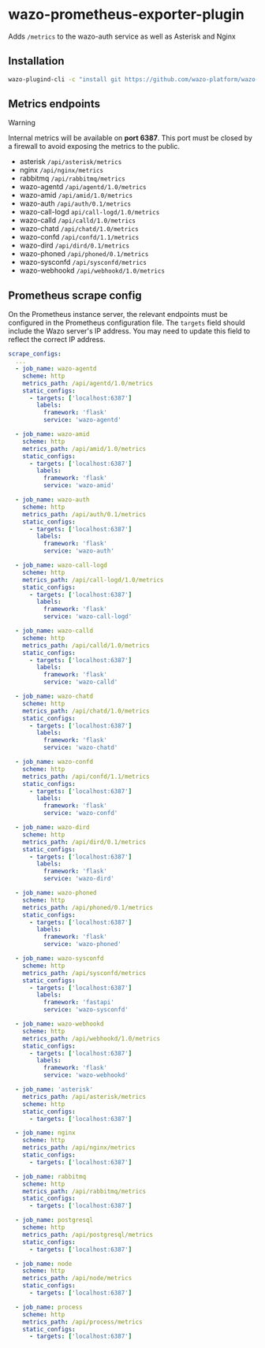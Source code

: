 # wazo-prometheus-exporter-plugin

Adds `/metrics` to the wazo-auth service as well as Asterisk and Nginx

## Installation

```sh
wazo-plugind-cli -c "install git https://github.com/wazo-platform/wazo-prometheus-exporter-plugin"
```

## Metrics endpoints

> [!WARNING]
> Internal metrics will be available on **port 6387**. This port must be closed
> by a firewall to avoid exposing the metrics to the public.

- asterisk `/api/asterisk/metrics`
- nginx `/api/nginx/metrics`
- rabbitmq `/api/rabbitmq/metrics`
- wazo-agentd `/api/agentd/1.0/metrics`
- wazo-amid `/api/amid/1.0/metrics`
- wazo-auth `/api/auth/0.1/metrics`
- wazo-call-logd `api/call-logd/1.0/metrics`
- wazo-calld `/api/calld/1.0/metrics`
- wazo-chatd `/api/chatd/1.0/metrics`
- wazo-confd `/api/confd/1.1/metrics`
- wazo-dird `/api/dird/0.1/metrics`
- wazo-phoned `/api/phoned/0.1/metrics`
- wazo-sysconfd `/api/sysconfd/metrics`
- wazo-webhookd `/api/webhookd/1.0/metrics`

## Prometheus scrape config

On the Prometheus instance server, the relevant endpoints must be configured in
the Prometheus configuration file. The `targets` field should include the Wazo
server's IP address. You may need to update this field to reflect the correct IP
address.

```yaml
scrape_configs:
  ...
  - job_name: wazo-agentd
    scheme: http
    metrics_path: /api/agentd/1.0/metrics
    static_configs:
      - targets: ['localhost:6387']
        labels:
          framework: 'flask'
          service: 'wazo-agentd'

  - job_name: wazo-amid
    scheme: http
    metrics_path: /api/amid/1.0/metrics
    static_configs:
      - targets: ['localhost:6387']
        labels:
          framework: 'flask'
          service: 'wazo-amid'

  - job_name: wazo-auth
    scheme: http
    metrics_path: /api/auth/0.1/metrics
    static_configs:
      - targets: ['localhost:6387']
        labels:
          framework: 'flask'
          service: 'wazo-auth'

  - job_name: wazo-call-logd
    scheme: http
    metrics_path: /api/call-logd/1.0/metrics
    static_configs:
      - targets: ['localhost:6387']
        labels:
          framework: 'flask'
          service: 'wazo-call-logd'

  - job_name: wazo-calld
    scheme: http
    metrics_path: /api/calld/1.0/metrics
    static_configs:
      - targets: ['localhost:6387']
        labels:
          framework: 'flask'
          service: 'wazo-calld'

  - job_name: wazo-chatd
    scheme: http
    metrics_path: /api/chatd/1.0/metrics
    static_configs:
      - targets: ['localhost:6387']
        labels:
          framework: 'flask'
          service: 'wazo-chatd'

  - job_name: wazo-confd
    scheme: http
    metrics_path: /api/confd/1.1/metrics
    static_configs:
      - targets: ['localhost:6387']
        labels:
          framework: 'flask'
          service: 'wazo-confd'

  - job_name: wazo-dird
    scheme: http
    metrics_path: /api/dird/0.1/metrics
    static_configs:
      - targets: ['localhost:6387']
        labels:
          framework: 'flask'
          service: 'wazo-dird'

  - job_name: wazo-phoned
    scheme: http
    metrics_path: /api/phoned/0.1/metrics
    static_configs:
      - targets: ['localhost:6387']
        labels:
          framework: 'flask'
          service: 'wazo-phoned'

  - job_name: wazo-sysconfd
    scheme: http
    metrics_path: /api/sysconfd/metrics
    static_configs:
      - targets: ['localhost:6387']
        labels:
          framework: 'fastapi'
          service: 'wazo-sysconfd'

  - job_name: wazo-webhookd
    scheme: http
    metrics_path: /api/webhookd/1.0/metrics
    static_configs:
      - targets: ['localhost:6387']
        labels:
          framework: 'flask'
          service: 'wazo-webhookd'

  - job_name: 'asterisk'
    metrics_path: /api/asterisk/metrics
    scheme: http
    static_configs:
      - targets: ['localhost:6387']

  - job_name: nginx
    scheme: http
    metrics_path: /api/nginx/metrics
    static_configs:
      - targets: ['localhost:6387']

  - job_name: rabbitmq
    scheme: http
    metrics_path: /api/rabbitmq/metrics
    static_configs:
      - targets: ['localhost:6387']

  - job_name: postgresql
    scheme: http
    metrics_path: /api/postgresql/metrics
    static_configs:
      - targets: ['localhost:6387']

  - job_name: node
    scheme: http
    metrics_path: /api/node/metrics
    static_configs:
      - targets: ['localhost:6387']

  - job_name: process
    scheme: http
    metrics_path: /api/process/metrics
    static_configs:
      - targets: ['localhost:6387']
```
